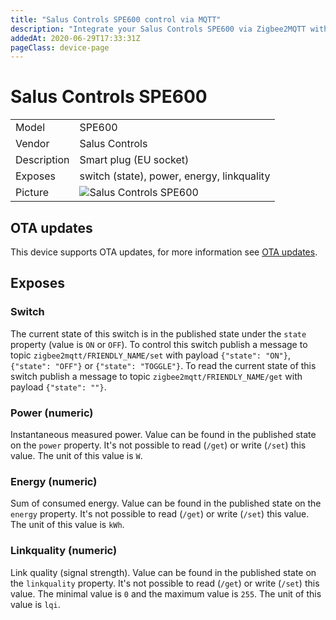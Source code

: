 ```yaml
---
title: "Salus Controls SPE600 control via MQTT"
description: "Integrate your Salus Controls SPE600 via Zigbee2MQTT with whatever smart home infrastructure you are using without the vendor's bridge or gateway."
addedAt: 2020-06-29T17:33:31Z
pageClass: device-page
---
```


<!-- !!!! -->
<!-- ATTENTION: This file is auto-generated through docgen! -->
<!-- You can only edit the "Notes"-Section between the two comment lines "Notes BEGIN" and "Notes END". -->
<!-- Do not use h1 or h2 heading within "## Notes"-Section. -->
<!-- !!!! -->

# Salus Controls SPE600

|     |     |
|-----|-----|
| Model | SPE600  |
| Vendor  | Salus Controls  |
| Description | Smart plug (EU socket) |
| Exposes | switch (state), power, energy, linkquality |
| Picture | ![Salus Controls SPE600](https://www.zigbee2mqtt.io/images/devices/SPE600.jpg) |


<!-- Notes BEGIN: You can edit here. Add "## Notes" headline if not already present. -->


<!-- Notes END: Do not edit below this line -->

## OTA updates
This device supports OTA updates, for more information see [OTA updates](../guide/usage/ota_updates.md).



## Exposes

### Switch 
The current state of this switch is in the published state under the `state` property (value is `ON` or `OFF`).
To control this switch publish a message to topic `zigbee2mqtt/FRIENDLY_NAME/set` with payload `{"state": "ON"}`, `{"state": "OFF"}` or `{"state": "TOGGLE"}`.
To read the current state of this switch publish a message to topic `zigbee2mqtt/FRIENDLY_NAME/get` with payload `{"state": ""}`.

### Power (numeric)
Instantaneous measured power.
Value can be found in the published state on the `power` property.
It's not possible to read (`/get`) or write (`/set`) this value.
The unit of this value is `W`.

### Energy (numeric)
Sum of consumed energy.
Value can be found in the published state on the `energy` property.
It's not possible to read (`/get`) or write (`/set`) this value.
The unit of this value is `kWh`.

### Linkquality (numeric)
Link quality (signal strength).
Value can be found in the published state on the `linkquality` property.
It's not possible to read (`/get`) or write (`/set`) this value.
The minimal value is `0` and the maximum value is `255`.
The unit of this value is `lqi`.


